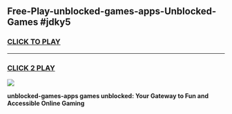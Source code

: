 
## Free-Play-unblocked-games-apps-Unblocked-Games #jdky5
<h3>
<a href="https://news.freeplayer.one?title=unblocked-games-apps&ref=8M">CLICK TO PLAY</a></h3>
<hr>

<h3>
<a href="https://news.freeplayer.one?title=unblocked-games-apps&ref=8M">CLICK 2 PLAY</a>
  
</h3>

<a href="https://news.freeplayer.one?title=unblocked-games-apps&ref=8M"><img src="https://clearcache.store/games.png"></a>


**unblocked-games-apps games unblocked: Your Gateway to Fun and Accessible Online Gaming**
